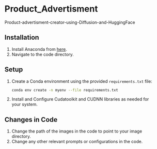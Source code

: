 # Product_Advertisment
 Product-advertisment-creator-using-Diffusion-and-HuggingFace
## Installation

1. Install Anaconda from [here](https://www.anaconda.com/products/individual).
2. Navigate to the code directory.

## Setup

1. Create a Conda environment using the provided `requirements.txt` file:
   ```bash
   conda env create -n myenv --file requirements.txt
2. Install and Configure Cudatoolkit and CUDNN libraries as needed for your system.
## Changes in Code
1. Change the path of the images in the code to point to your image directory.
2. Change any other relevant prompts or configurations in the code.

